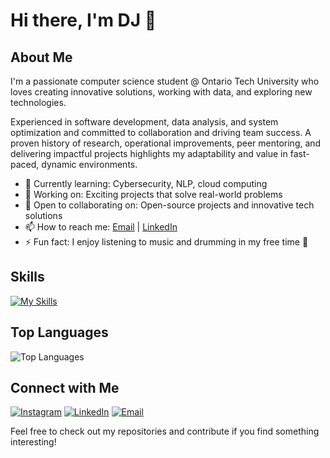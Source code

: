 # Hi there, I'm DJ 👋

## About Me

I'm a passionate computer science student @ Ontario Tech University who loves creating innovative solutions, working with data, and exploring new technologies. 

Experienced in software development, data analysis, and system optimization and committed to collaboration and driving team success. A proven history of research, operational improvements, peer mentoring, and delivering impactful projects highlights my adaptability and value in fast-paced, dynamic environments.

- 🌱 Currently learning: Cybersecurity, NLP, cloud computing
- 💼 Working on: Exciting projects that solve real-world problems
- 🤝 Open to collaborating on: Open-source projects and innovative tech solutions
- 📫 How to reach me: [Email](mailto:dj.leamen@ontariotechu.com) | [LinkedIn](https://www.linkedin.com/in/djleamen)
- ⚡ Fun fact: I enjoy listening to music and drumming in my free time 🥁
  
## Skills
[![My Skills](https://skillicons.dev/icons?i=py,cpp,java,js,powershell,bash,github,matlab,vscode,react,nodejs,npm,vue,express,raspberrypi,azure,aws,linux,mysql,wordpress,notion,&perline=10)](https://skillicons.dev)

## Top Languages

![Top Languages](https://github-readme-stats.vercel.app/api/top-langs/?username=djleamen&theme=tokyonight&show_icons=true&hide_border=true&layout=compact)

## Connect with Me

[![Instagram](https://img.shields.io/badge/Instagram-E4405F?style=for-the-badge&logo=instagram&logoColor=white)](https://www.instagram.com/dejjos)
[![LinkedIn](https://img.shields.io/badge/LinkedIn-0077B5?style=for-the-badge&logo=linkedin&logoColor=white)](https://www.linkedin.com/in/djleamen)
[![Email](https://img.shields.io/badge/Email-D14836?style=for-the-badge&logo=gmail&logoColor=white)](mailto:dj.leamen@ontariotechu.com)

Feel free to check out my repositories and contribute if you find something interesting!
